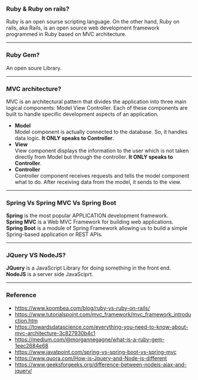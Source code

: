 ### Ruby & Ruby on rails?
Ruby is an open sourse scripting language. On the other hand, Ruby on rails, aka Rails, 
is an open source web development framework programmed in Ruby based on MVC architecture. 
- - -
### Ruby Gem?
An open soure Library.
- - -
### MVC architecture?
MVC is an architectural pattern that divides the application into three main logical components: Model View Controller. 
Each of these components are built to handle specific development aspects of an application.
* **Model**</br>
Model component is actually connected to the database. So, it handles data logic. **It ONLY speaks to Controller**. 
* **View**</br>
View component displays the information to the user which is not taken directly from Model but through the controller. **It ONLY speaks to Controller**.
* **Controller**</br>
Controller component receives requests and tells the model component what to do. After receiving data from the model, it sends to the view.
- - -
### Spring Vs Spring MVC Vs Spring Boot
**Spring** is the most popular APPLICATION development framework. </br>
**Spring MVC** is a Web MVC Framework for building web applications. </br>
**Spring Boot** is a module of Spring Framework allowing us to build a simple Spring-based application or REST APIs. 
- - -
### JQuery VS NodeJS?
**JQuery** is a JavaScript Library for doing something in the front end.</br>
**NodeJS** is a server side JavaSciprt.
- - -
### Reference
* https://www.koombea.com/blog/ruby-vs-ruby-on-rails/
* https://www.tutorialspoint.com/mvc_framework/mvc_framework_introduction.htm
* https://towardsdatascience.com/everything-you-need-to-know-about-mvc-architecture-3c827930b4c1
* https://medium.com/@morgannegagne/what-is-a-ruby-gem-1eec2684e68
* https://www.javatpoint.com/spring-vs-spring-boot-vs-spring-mvc
* https://www.quora.com/How-is-Jquery-and-Node-js-different
* https://www.geeksforgeeks.org/difference-between-nodejs-ajax-and-jquery/



